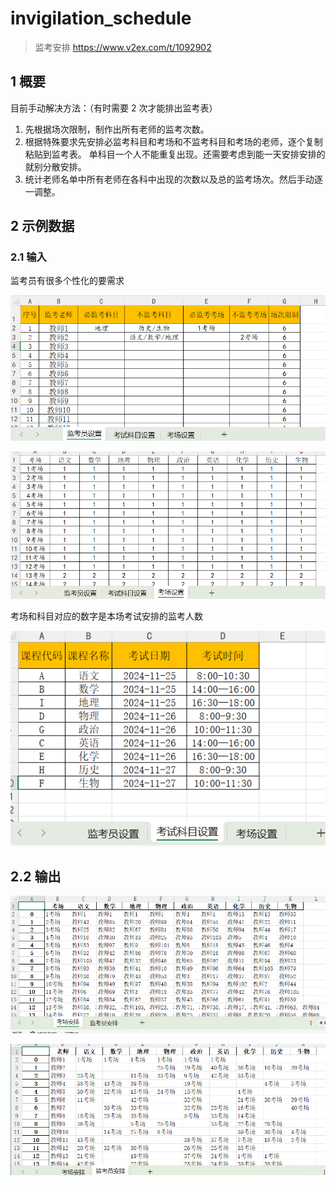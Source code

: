 # invigilation_schedule

> 监考安排 https://www.v2ex.com/t/1092902

## 1 概要

目前手动解决方法：（有时需要 2 次才能排出监考表）

1. 先根据场次限制，制作出所有老师的监考次数。
2. 根据特殊要求先安排必监考科目和考场和不监考科目和考场的老师，逐个复制粘贴到监考表。 单科目一个人不能重复出现。还需要考虑到能一天安排安排的就别分散安排。
3. 统计老师名单中所有老师在各科中出现的次数以及总的监考场次。然后手动逐一调整。

## 2 示例数据

### 2.1 输入

监考员有很多个性化的要需求

![](static/监考员设置.png)

![](static/考场设置.png)

考场和科目对应的数字是本场考试安排的监考人数

![](static/考试科目设置.png)

## 2.2 输出

![](static/考场安排.png)

![](static/监考员安排.png)